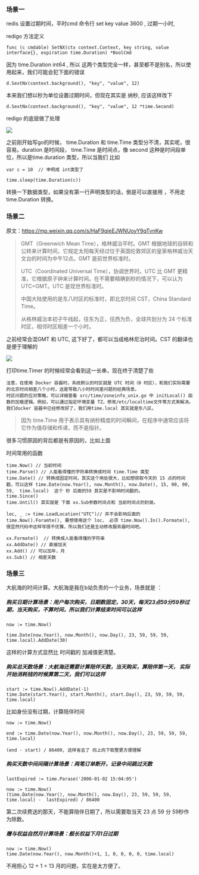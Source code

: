 ### 场景一

redis 设置过期时间，平时cmd 命令行  set  key  value  3600 , 过期一小时, 

redigo 方法定义

```
func (c cmdable) SetNX(ctx context.Context, key string, value interface{}, expiration time.Duration) *BoolCmd 
```

因为 time.Duration int64 , 所以 这两个类型完全一样，甚至都不是别名，所以使用起来，我们可能会犯下面的错误

```
d.SextNx(context.background(), "key", "value", 12)
```

本来我们想以秒为单位设置过期时间，但现在其实是 纳秒, 应该这样改下

```
d.SextNx(context.background(), "key", "value", 12 *time.Second)
```

redigo 的底层做了处理

![](https://cytuchuang-1256930988.cos.ap-shanghai.myqcloud.com/20220820153321.png)



之前刚开始写go的时候， time.Duration  和 time.Time 类型分不清，其实呢，很容易。duration 是时间段， time.Time 是时间点，像 second 这种是时间段单位，所以是time.duration 类型，所以当我们 比如  

```
var c = 10  // 申明成 int类型了

time.sleep(time.Duration(c))
```

转换一下数据类型，如果没有第一行声明类型的话，倒是可以直接用 ，不用走 time.Duration 转换。



### 场景二

原文：https://mp.weixin.qq.com/s/HaF9qieEJWNUoyY9qTvnKw

> GMT（Greenwich Mean Time），格林威治平时。GMT 根据地球的自转和公转来计算时间，它规定太阳每天经过位于英国伦敦郊区的皇家格林威治天文台的时间为中午12点。GMT 是前世界标准时。
>
> UTC（Coordinated Universal Time），协调世界时。UTC 比 GMT 更精准，它根据原子钟来计算时间。在不需要精确到秒的情况下，可以认为 UTC=GMT。UTC 是现世界标准时。
>
> 中国大陆使用的是东八时区的标准时，即北京时间 CST，China Standard Time。
>
> 从格林威治本初子午线起，往东为正，往西为负，全球共划分为 24 个标准时区，相邻时区相差一个小时。

之前经常会混GMT 和 UTC, 这下好了，都可以当成格林尼治时间。CST 的翻译也是便于理解的

![](https://cytuchuang-1256930988.cos.ap-shanghai.myqcloud.com/20220820154352.png)

打印time.Timer 的时候经常会看到这一长串，现在终于清楚了些

```
注意，在使用 Docker 容器时，系统默认的时区就是 UTC 时间（0 时区），和我们实际需要的北京时间相差八个小时，这是导致八小时时间差问题的经典场景。
时区问题的应对策略，可以详细查看 src/time/zoneinfo_unix.go 中 initLocal() 函数的加载逻辑。例如，可以通过指定环境变量 TZ，修改/etc/localtime文件等方式来解决。
我们docker 容器中已经修改好了，我们用time.local 其实就是东八区。
```

> 因为 time.Time 用于表示具有纳秒精度的时间瞬间，在程序中通常应该将它作为值存储和传递，而不是指针。

很多习惯原因的背后都是有原因的，比如上面



时间常用的函数

```
time.Now() // 当前时间
time.Parse() // 人能看得懂的字符串转换成时间 time.Time 类型
time.Date() // 转换成固定时间，其实这个用处很大，比如想获取今天的 15 点的时间戳，可以这样 time.Date(now.Year(), now.Month(), now.Date(), 15, 00, 00, 59,  time.local)  这个 秒 后面的59 其实是不影响时间戳的。
time.Since()
time.Until() 其实就是 下面 xx.Sub参数时间点和 当前时间点的封装。

loc, _ := time.LoadLocation("UTC")// 并不会影响后面的 time.Now().Foramte(), 要想使用这个 loc， 必须 time.Now().In().Formate(), 很显然代码中这样写很不优雅，所以我们还是主动修改服务器时间吧。

xx.Formate()  // 转换成人能看得懂的字符串
xx.AddDate() // 直接加天
xx.Add() // 可以加年，月
xx.Sub() // 相差天数
```



### 场景三

大航海的时间计算。大航海是我在b站负责的一个业务，场景就是 ：

 #####  购买日期计算场景：用户每次购买，日期数固定，30天，每天23点59分59秒过期，当天购买，不算时间，所以我们计算结束时间可以这样

```
now := time.Now()

time.Date(now.Year(), now.Month(), now.Day(), 23, 59, 59, 59, time.local).AddDate(30)
```

这样的计算方式显然比 时间戳的 加减值更清楚。

##### 购买总天数场景：大航海还需要计算陪伴天数，当天购买，算陪伴第一天， 实际开始消耗钱的时候算第二天，我们可以这样

```
start := time.Now().AddDate(-1)
time.Date(start.Year(), start.Month(), start.Day(), 23, 59, 59, 59, time.local)
```

比如身份没有过期，计算陪伴时间

```
now := time.Now()

end := time.Date(now.Year(), now.Month(), now.Day(), 23, 59, 59, 59, time.local)

(end - start) / 86400, 这样省去了 向上向下取整更方便理解
```

##### 购买天数中间间隔计算场景：两笔订单断开，记录中间跳过天数

```
lastExpired := time.Parase('2006-01-02 15:04:05')

now := time.Now()
(time.Date(now.Year(), now.Month(), now.Day(), 23, 59, 59, 59, time.local) -  lastExpired) / 86400
```

第二次续费送的那天，不能算陪伴日期了，所以需要取当天 23 点 59 分 59秒作为除数。

##### 赠与权益自然月计算场景：舰长权益下月1日过期

```
now := time.Now()
time.Date(now.Year(), now.Month()+1, 1, 0, 0, 0, 0, time.local) 
```

不用担心 12 + 1 = 13 月的问题，实在是太方便了。



